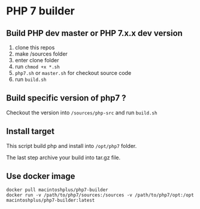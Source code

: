 # PHP 7 builder

## Build PHP dev master or PHP 7.x.x dev version

1) clone this repos
2) make /sources folder
3) enter clone folder
4) run `chmod +x *.sh`
5) `php7.sh` or `master.sh` for checkout source code
6) run `build.sh`

## Build specific version of php7 ?

Checkout the version into `/sources/php-src` and run `build.sh`

## Install target

This script build php and install into `/opt/php7` folder.

The last step archive your build into tar.gz file.

## Use docker image

```
docker pull macintoshplus/php7-builder
docker run -v /path/to/php7/sources:/sources -v /path/to/php7/opt:/opt macintoshplus/php7-builder:latest
```
